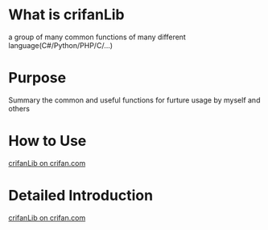 # What is crifanLib #
a group of many common functions of many different language(C#/Python/PHP/C/...)

# Purpose #
Summary the common and useful functions for furture usage by myself and others

# How to Use #
[crifanLib on crifan.com](http://www.crifan.com/crifan_released_all/crifanlib/)

# Detailed Introduction #
[crifanLib on crifan.com](http://www.crifan.com/crifan_released_all/crifanlib/)